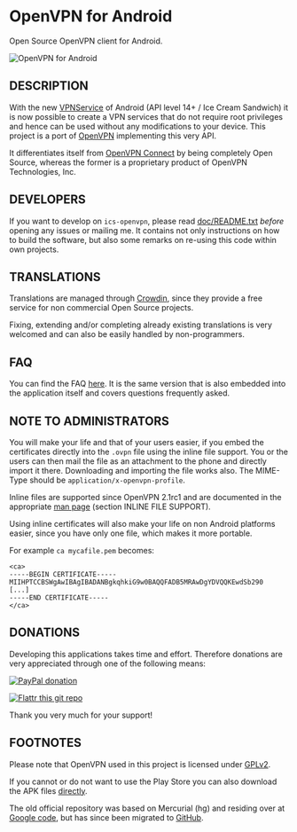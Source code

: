 # OpenVPN for Android

Open Source OpenVPN client for Android.

![OpenVPN for Android][logo]

## DESCRIPTION
With the new [VPNService][vpnservice] of Android (API level 14+ / Ice Cream
Sandwich) it is now possible to create a VPN services that do not require root
privileges and hence can be used without any modifications to your device. This
project is a port of [OpenVPN][openvpn] implementing this very API.

It differentiates itself from [OpenVPN Connect][openvpnconnect] by being
completely Open Source, whereas the former is a proprietary product of OpenVPN
Technologies, Inc.

## DEVELOPERS
If you want to develop on `ics-openvpn`, please read [doc/README.txt][readme]
*before* opening any issues or mailing me. It contains not only instructions
on how to build the software, but also some remarks on re-using this code
within own projects.

## TRANSLATIONS
Translations are managed through [Crowdin][crowdin], since they provide a free
service for non commercial Open Source projects.

Fixing, extending and/or completing already existing translations is very
welcomed and can also be easily handled by non-programmers.

## FAQ
You can find the FAQ [here][faq]. It is the same version that is also embedded
into the application itself and covers questions frequently asked.

## NOTE TO ADMINISTRATORS
You will make your life and that of your users easier, if you embed the
certificates directly into the `.ovpn` file using the inline file support. You
or the users can then mail the file as an attachment to the phone and directly
import it there. Downloading and importing the file works also. The MIME-Type
should be `application/x-openvpn-profile`.

Inline files are supported since OpenVPN 2.1rc1 and are documented in the
appropriate [man page][manpage] (section INLINE FILE SUPPORT).

Using inline certificates will also make your life on non Android platforms
easier, since you have only one file, which makes it more portable.

For example `ca mycafile.pem` becomes:

    <ca>
    -----BEGIN CERTIFICATE-----
    MIIHPTCCBSWgAwIBAgIBADANBgkqhkiG9w0BAQQFADB5MRAwDgYDVQQKEwdSb290
    [...]
    -----END CERTIFICATE-----
    </ca>

## DONATIONS

Developing this applications takes time and effort. Therefore donations are
very appreciated through one of the following means:

[![PayPal donation](https://www.paypalobjects.com/en_US/i/btn/btn_donate_SM.gif "PayPal")][paypal]

[![Flattr this git repo](http://api.flattr.com/button/flattr-badge-large.png "Flattr This!")][flattr]

Thank you very much for your support!

## FOOTNOTES
Please note that OpenVPN used in this project is licensed under [GPLv2][gplv2].

If you cannot or do not want to use the Play Store you can also download the
APK files [directly][apk].

The old official repository was based on Mercurial (hg) and residing over at
[Google code][googlecode], but has since been migrated to [GitHub][github].

[logo]: https://github.com/schwabe/ics-openvpn/blob/master/misc/icon-512.png
[vpnservice]: https://developer.android.com/reference/android/net/VpnService.html
[openvpn]: https://openvpn.net/
[readme]: https://github.com/schwabe/ics-openvpn/blob/master/doc/README.txt
[crowdin]: http://crowdin.net/project/ics-openvpn/invite
[openvpnconnect]: https://play.google.com/store/apps/details?id=net.openvpn.openvpn
[faq]: http://code.google.com/p/ics-openvpn/wiki/FAQ
[manpage]: https://community.openvpn.net/openvpn/wiki/Openvpn23ManPage
[paypal]: https://www.paypal.com/cgi-bin/webscr?hosted_button_id=R2M6ZP9AF25LS&cmd=_s-xclick
[gplv2]: https://www.gnu.org/licenses/gpl-2.0.html
[apk]: http://plai.de/android/
[googlecode]: http://code.google.com/p/ics-openvpn/source/
[github]: https://github.com/schwabe/ics-openvpn
[flattr]: https://flattr.com/submit/auto?url=https://github.com/schwabe/ics-openvpn

